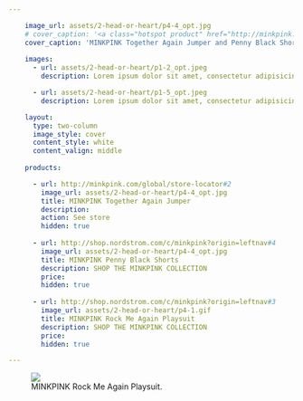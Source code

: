```yaml
---

    image_url: assets/2-head-or-heart/p4-4_opt.jpg
    # cover_caption: '<a class="hotspot product" href="http://minkpink.com/global/store-locator#2" target="_blank">MINKPINK Together Again Jumper and Penny Black Shorts.</a>'
    cover_caption: 'MINKPINK Together Again Jumper and Penny Black Shorts.'
    
    images:
      - url: assets/2-head-or-heart/p1-2_opt.jpeg
        description: Lorem ipsum dolor sit amet, consectetur adipisicing elit, sed do eiusmod tempor incididunt ut labore et dolore magna aliqua. Ut enim ad minim veniam, quis nostrud exercitation ullamco laboris nisi ut aliquip ex ea commodo consequat. Duis aute irure dolor in reprehenderit in voluptate velit esse cillum dolore eu fugiat nulla pariatur. Excepteur sint occaecat cupidatat non proident, sunt in culpa qui officia deserunt mollit anim id est laborum.

      - url: assets/2-head-or-heart/p1-5_opt.jpeg
        description: Lorem ipsum dolor sit amet, consectetur adipisicing elit, sed do eiusmod tempor incididunt ut labore et dolore magna aliqua. Ut enim ad minim veniam, quis nostrud exercitation ullamco laboris nisi ut aliquip ex ea commodo consequat. Duis aute irure dolor in reprehenderit in voluptate velit esse cillum dolore eu fugiat nulla pariatur. Excepteur sint occaecat cupidatat non proident, sunt in culpa qui officia deserunt mollit anim id est laborum.

    layout:
      type: two-column
      image_style: cover
      content_style: white
      content_valign: middle
      
    products:

      - url: http://minkpink.com/global/store-locator#2 
        image_url: assets/2-head-or-heart/p4-4_opt.jpg
        title: MINKPINK Together Again Jumper
        description: 
        action: See store
        hidden: true
        
      - url: http://shop.nordstrom.com/c/minkpink?origin=leftnav#4
        image_url: assets/2-head-or-heart/p4-4_opt.jpg
        title: MINKPINK Penny Black Shorts
        description: SHOP THE MINKPINK COLLECTION
        price: 
        hidden: true
        
      - url: http://shop.nordstrom.com/c/minkpink?origin=leftnav#3
        image_url: assets/2-head-or-heart/p4-1.gif
        title: MINKPINK Rock Me Again Playsuit
        description: SHOP THE MINKPINK COLLECTION
        price: 
        hidden: true

---
```


<figure>
  <img src="../assets/2-head-or-heart/p4-1.gif">
  <figcaption class="inset">
    MINKPINK Rock Me Again Playsuit.
    <!-- <a class="hotspot product" href="http://shop.nordstrom.com/c/minkpink?origin=leftnav#3">MINKPINK Rock Me Again Playsuit.</a>     -->
  </figcaption>
</figure>